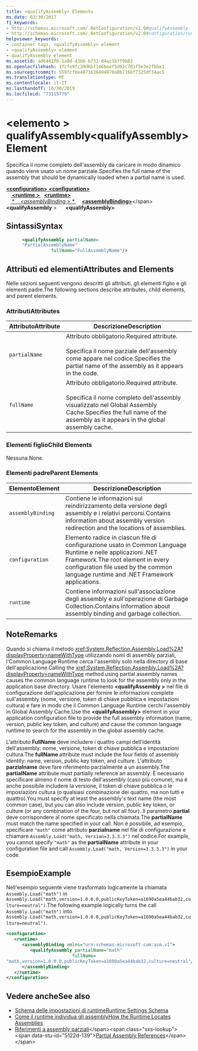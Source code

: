 ```yaml
---
title: <qualifyAssembly> Elemento
ms.date: 03/30/2017
f1_keywords:
- http://schemas.microsoft.com/.NetConfiguration/v2.0#qualifyAssembly
- http://schemas.microsoft.com/.NetConfiguration/v2.0#configuration/runtime/assemblyBinding/qualifyAssembly
helpviewer_keywords:
- container tags, <qualifyAssembly> element
- <qualifyAssembly> element
- qualifyAssembly element
ms.assetid: ad6442f6-1a9d-43b6-b733-04ac1b7f9b82
ms.openlocfilehash: 17cfe9fc39d65f146beef5d02c701f5e3e2fbbe1
ms.sourcegitcommit: 559fcfbe4871636494870a8b716bf7325df34ac5
ms.translationtype: MT
ms.contentlocale: it-IT
ms.lasthandoff: 10/30/2019
ms.locfileid: "73115779"
---
```

# <a name="qualifyassembly-element"></a><span data-ttu-id="5122d-102">\<elemento > qualifyAssembly</span><span class="sxs-lookup"><span data-stu-id="5122d-102">\<qualifyAssembly> Element</span></span>
<span data-ttu-id="5122d-103">Specifica il nome completo dell'assembly da caricare in modo dinamico quando viene usato un nome parziale.</span><span class="sxs-lookup"><span data-stu-id="5122d-103">Specifies the full name of the assembly that should be dynamically loaded when a partial name is used.</span></span>  
  
<span data-ttu-id="5122d-104">[ **\<configuration>** ](../configuration-element.md)</span><span class="sxs-lookup"><span data-stu-id="5122d-104">[**\<configuration>**](../configuration-element.md)</span></span>\
<span data-ttu-id="5122d-105">&nbsp; &nbsp;[ **\<runtime >** ](runtime-element.md) </span><span class="sxs-lookup"><span data-stu-id="5122d-105">&nbsp;&nbsp;[**\<runtime>**](runtime-element.md)</span></span>\
<span data-ttu-id="5122d-106">&nbsp; &nbsp;[ \**&nbsp; &nbsp; \<assemblyBinding > \** ](assemblybinding-element-for-runtime.md)</span><span class="sxs-lookup"><span data-stu-id="5122d-106">&nbsp;&nbsp;&nbsp;&nbsp;[**\<assemblyBinding>**](assemblybinding-element-for-runtime.md)\</span></span>
<span data-ttu-id="5122d-107">&nbsp;&nbsp;&nbsp;&nbsp;&nbsp;&nbsp; **\<qualifyAssembly** ></span><span class="sxs-lookup"><span data-stu-id="5122d-107">&nbsp;&nbsp;&nbsp;&nbsp;&nbsp;&nbsp;**\<qualifyAssembly>**</span></span>  
  
## <a name="syntax"></a><span data-ttu-id="5122d-108">Sintassi</span><span class="sxs-lookup"><span data-stu-id="5122d-108">Syntax</span></span>  
  
```xml  
      <qualifyAssembly partialName=  
      "PartialAssemblyName"  
                 fullName="FullAssemblyName"/>  
```  
  
## <a name="attributes-and-elements"></a><span data-ttu-id="5122d-109">Attributi ed elementi</span><span class="sxs-lookup"><span data-stu-id="5122d-109">Attributes and Elements</span></span>  
 <span data-ttu-id="5122d-110">Nelle sezioni seguenti vengono descritti gli attributi, gli elementi figlio e gli elementi padre.</span><span class="sxs-lookup"><span data-stu-id="5122d-110">The following sections describe attributes, child elements, and parent elements.</span></span>  
  
### <a name="attributes"></a><span data-ttu-id="5122d-111">Attributi</span><span class="sxs-lookup"><span data-stu-id="5122d-111">Attributes</span></span>  
  
|<span data-ttu-id="5122d-112">Attributo</span><span class="sxs-lookup"><span data-stu-id="5122d-112">Attribute</span></span>|<span data-ttu-id="5122d-113">Descrizione</span><span class="sxs-lookup"><span data-stu-id="5122d-113">Description</span></span>|  
|---------------|-----------------|  
|`partialName`|<span data-ttu-id="5122d-114">Attributo obbligatorio.</span><span class="sxs-lookup"><span data-stu-id="5122d-114">Required attribute.</span></span><br /><br /> <span data-ttu-id="5122d-115">Specifica il nome parziale dell'assembly come appare nel codice.</span><span class="sxs-lookup"><span data-stu-id="5122d-115">Specifies the partial name of the assembly as it appears in the code.</span></span>|  
|`fullName`|<span data-ttu-id="5122d-116">Attributo obbligatorio.</span><span class="sxs-lookup"><span data-stu-id="5122d-116">Required attribute.</span></span><br /><br /> <span data-ttu-id="5122d-117">Specifica il nome completo dell'assembly visualizzato nel Global Assembly Cache.</span><span class="sxs-lookup"><span data-stu-id="5122d-117">Specifies the full name of the assembly as it appears in the global assembly cache.</span></span>|  
  
### <a name="child-elements"></a><span data-ttu-id="5122d-118">Elementi figlio</span><span class="sxs-lookup"><span data-stu-id="5122d-118">Child Elements</span></span>  
 <span data-ttu-id="5122d-119">Nessuna.</span><span class="sxs-lookup"><span data-stu-id="5122d-119">None.</span></span>  
  
### <a name="parent-elements"></a><span data-ttu-id="5122d-120">Elementi padre</span><span class="sxs-lookup"><span data-stu-id="5122d-120">Parent Elements</span></span>  
  
|<span data-ttu-id="5122d-121">Elemento</span><span class="sxs-lookup"><span data-stu-id="5122d-121">Element</span></span>|<span data-ttu-id="5122d-122">Descrizione</span><span class="sxs-lookup"><span data-stu-id="5122d-122">Description</span></span>|  
|-------------|-----------------|  
|`assemblyBinding`|<span data-ttu-id="5122d-123">Contiene le informazioni sul reindirizzamento della versione degli assembly e i relativi percorsi.</span><span class="sxs-lookup"><span data-stu-id="5122d-123">Contains information about assembly version redirection and the locations of assemblies.</span></span>|  
|`configuration`|<span data-ttu-id="5122d-124">Elemento radice in ciascun file di configurazione usato in Common Language Runtime e nelle applicazioni .NET Framework.</span><span class="sxs-lookup"><span data-stu-id="5122d-124">The root element in every configuration file used by the common language runtime and .NET Framework applications.</span></span>|  
|`runtime`|<span data-ttu-id="5122d-125">Contiene informazioni sull'associazione degli assembly e sull'operazione di Garbage Collection.</span><span class="sxs-lookup"><span data-stu-id="5122d-125">Contains information about assembly binding and garbage collection.</span></span>|  
  
## <a name="remarks"></a><span data-ttu-id="5122d-126">Note</span><span class="sxs-lookup"><span data-stu-id="5122d-126">Remarks</span></span>  
 <span data-ttu-id="5122d-127">Quando si chiama il metodo <xref:System.Reflection.Assembly.Load%2A?displayProperty=nameWithType> utilizzando nomi di assembly parziali, l'Common Language Runtime cerca l'assembly solo nella directory di base dell'applicazione.</span><span class="sxs-lookup"><span data-stu-id="5122d-127">Calling the <xref:System.Reflection.Assembly.Load%2A?displayProperty=nameWithType> method using partial assembly names causes the common language runtime to look for the assembly only in the application base directory.</span></span> <span data-ttu-id="5122d-128">Usare l'elemento **\<qualifyAssembly >** nel file di configurazione dell'applicazione per fornire le informazioni complete sull'assembly (nome, versione, token di chiave pubblica e impostazioni cultura) e fare in modo che il Common Language Runtime cerchi l'assembly in Global Assembly Cache.</span><span class="sxs-lookup"><span data-stu-id="5122d-128">Use the **\<qualifyAssembly>** element in your application configuration file to provide the full assembly information (name, version, public key token, and culture) and cause the common language runtime to search for the assembly in the global assembly cache.</span></span>  
  
 <span data-ttu-id="5122d-129">L'attributo **FullName** deve includere i quattro campi dell'identità dell'assembly: nome, versione, token di chiave pubblica e impostazioni cultura.</span><span class="sxs-lookup"><span data-stu-id="5122d-129">The **fullName** attribute must include the four fields of assembly identity: name, version, public key token, and culture.</span></span> <span data-ttu-id="5122d-130">L'attributo **parzialname** deve fare riferimento parzialmente a un assembly.</span><span class="sxs-lookup"><span data-stu-id="5122d-130">The **partialName** attribute must partially reference an assembly.</span></span> <span data-ttu-id="5122d-131">È necessario specificare almeno il nome di testo dell'assembly (caso più comune), ma è anche possibile includere la versione, il token di chiave pubblica o le impostazioni cultura (o qualsiasi combinazione dei quattro, ma non tutti e quattro).</span><span class="sxs-lookup"><span data-stu-id="5122d-131">You must specify at least the assembly's text name (the most common case), but you can also include version, public key token, or culture (or any combination of the four, but not all four).</span></span> <span data-ttu-id="5122d-132">Il parametro **partial** deve corrispondere al nome specificato nella chiamata.</span><span class="sxs-lookup"><span data-stu-id="5122d-132">The **partialName** must match the name specified in your call.</span></span> <span data-ttu-id="5122d-133">Non è possibile, ad esempio, specificare `"math"` come attributo **parzialname** nel file di configurazione e chiamare `Assembly.Load("math, Version=3.3.3.3")` nel codice.</span><span class="sxs-lookup"><span data-stu-id="5122d-133">For example, you cannot specify `"math"` as the **partialName** attribute in your configuration file and call `Assembly.Load("math, Version=3.3.3.3")` in your code.</span></span>  
  
## <a name="example"></a><span data-ttu-id="5122d-134">Esempio</span><span class="sxs-lookup"><span data-stu-id="5122d-134">Example</span></span>  
 <span data-ttu-id="5122d-135">Nell'esempio seguente viene trasformato logicamente la chiamata `Assembly.Load("math")` in `Assembly.Load("math,version=1.0.0.0,publicKeyToken=a1690a5ea44bab32,culture=neutral")`.</span><span class="sxs-lookup"><span data-stu-id="5122d-135">The following example logically turns the call `Assembly.Load("math")` into `Assembly.Load("math,version=1.0.0.0,publicKeyToken=a1690a5ea44bab32,culture=neutral")`.</span></span>  
  
```xml  
<configuration>  
   <runtime>  
      <assemblyBinding xmlns="urn:schemas-microsoft-com:asm.v1">  
         <qualifyAssembly partialName="math"   
                         fullName=  
"math,version=1.0.0.0,publicKeyToken=a1690a5ea44bab32,culture=neutral"/>  
      </assemblyBinding>  
   </runtime>  
</configuration>  
```  
  
## <a name="see-also"></a><span data-ttu-id="5122d-136">Vedere anche</span><span class="sxs-lookup"><span data-stu-id="5122d-136">See also</span></span>

- [<span data-ttu-id="5122d-137">Schema delle impostazioni di runtime</span><span class="sxs-lookup"><span data-stu-id="5122d-137">Runtime Settings Schema</span></span>](index.md)
- [<span data-ttu-id="5122d-138">Come il runtime individua gli assembly</span><span class="sxs-lookup"><span data-stu-id="5122d-138">How the Runtime Locates Assemblies</span></span>](../../../deployment/how-the-runtime-locates-assemblies.md)
- <span data-ttu-id="5122d-139">[Riferimenti a assembly parziali](https://docs.microsoft.com/previous-versions/dotnet/netframework-4.0/0a7zy9z5(v=vs.100))</span><span class="sxs-lookup"><span data-stu-id="5122d-139">[Partial Assembly References](https://docs.microsoft.com/previous-versions/dotnet/netframework-4.0/0a7zy9z5(v=vs.100))</span></span>
